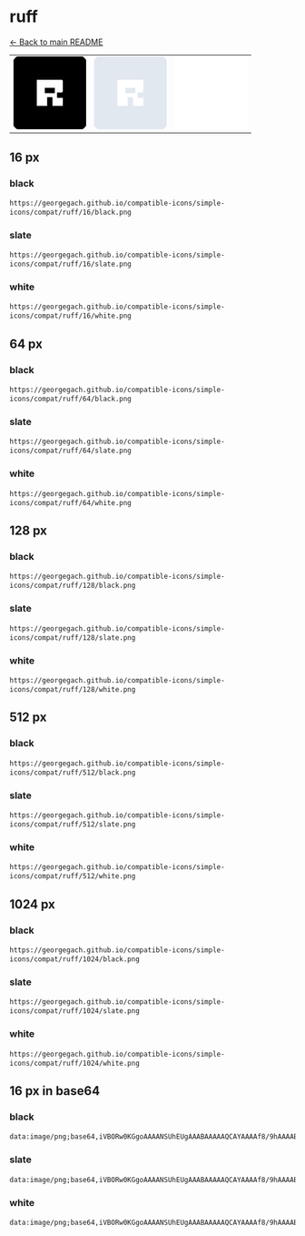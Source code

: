 # ruff

[← Back to main README](../../README.md)

<table><tr>
  <td><img src="./128/black.png" width="128" alt="ruff black icon" /></td>
  <td><img src="./128/slate.png" width="128" alt="ruff slate icon" /></td>
  <td><img src="./128/white.png" width="128" alt="ruff white icon" /></td>
</tr></table>

## 16 px

### black
```
https://georgegach.github.io/compatible-icons/simple-icons/compat/ruff/16/black.png
```

### slate
```
https://georgegach.github.io/compatible-icons/simple-icons/compat/ruff/16/slate.png
```

### white
```
https://georgegach.github.io/compatible-icons/simple-icons/compat/ruff/16/white.png
```

## 64 px

### black
```
https://georgegach.github.io/compatible-icons/simple-icons/compat/ruff/64/black.png
```

### slate
```
https://georgegach.github.io/compatible-icons/simple-icons/compat/ruff/64/slate.png
```

### white
```
https://georgegach.github.io/compatible-icons/simple-icons/compat/ruff/64/white.png
```

## 128 px

### black
```
https://georgegach.github.io/compatible-icons/simple-icons/compat/ruff/128/black.png
```

### slate
```
https://georgegach.github.io/compatible-icons/simple-icons/compat/ruff/128/slate.png
```

### white
```
https://georgegach.github.io/compatible-icons/simple-icons/compat/ruff/128/white.png
```

## 512 px

### black
```
https://georgegach.github.io/compatible-icons/simple-icons/compat/ruff/512/black.png
```

### slate
```
https://georgegach.github.io/compatible-icons/simple-icons/compat/ruff/512/slate.png
```

### white
```
https://georgegach.github.io/compatible-icons/simple-icons/compat/ruff/512/white.png
```

## 1024 px

### black
```
https://georgegach.github.io/compatible-icons/simple-icons/compat/ruff/1024/black.png
```

### slate
```
https://georgegach.github.io/compatible-icons/simple-icons/compat/ruff/1024/slate.png
```

### white
```
https://georgegach.github.io/compatible-icons/simple-icons/compat/ruff/1024/white.png
```

## 16 px in base64

### black
```
data:image/png;base64,iVBORw0KGgoAAAANSUhEUgAAABAAAAAQCAYAAAAf8/9hAAAABmJLR0QA/wD/AP+gvaeTAAAAvElEQVQ4jaXSMW4CQQwF0JcNCt1KQSQ0IKQo9+AItBwwVQ5BylRwAwpEAd0uZSIhKDBSWA0Edi1Z3+Ox/9hjwxdK7O/UElM1k09aPIRRW7ImydBK+H5QJPyPeLmFoMAEq4r/HR9VkhSBSF5iGOdl4O6WCk7SwyLsN7w6tnEm1z5xg37oGN/IU4HV2a7jRfgMzTGKu7P4Sy0MAjuB3Utlphbp7xifAn8Dn9H+j+AuabyJGbYN8rcZ5jVJSswONAJCpva7iK0AAAAASUVORK5CYII=
```

### slate
```
data:image/png;base64,iVBORw0KGgoAAAANSUhEUgAAABAAAAAQCAYAAAAf8/9hAAAABmJLR0QA/wD/AP+gvaeTAAABCUlEQVQ4jZ2RMU7DUBBE33z/JB0B5ASKJAXiAtyAG9Byq9yAintQUpETQGG7IJEixa4QxPylMBHIcUjwdH92Z3dnvtLX1QPSFdDnfygEM6XzPG8hriBy11oMYBy71uJv+G1K74jVFgtRMBto7wDZSsFug1NWq1w6uDcY/CYbLQSnbDLsJ5v3ZNhPDJ5NfB5goUK2XJ7JOi8AyaK48GgYzCJqHnaGOI7juXw5ki9HHt0E7BHpqN63c4CkwNpPWfvpW6e8k9k1sq1wGy24YONkkROCnQJ0yygGa16UzvNa5ecbZdYFMOkDAOMErLfnAuthnFf9G6p5O/yRwaFwQNFWbFA4wazVEJEDT19gkl29xS//9AAAAABJRU5ErkJggg==
```

### white
```
data:image/png;base64,iVBORw0KGgoAAAANSUhEUgAAABAAAAAQCAYAAAAf8/9hAAAABmJLR0QA/wD/AP+gvaeTAAAAyklEQVQ4jaXTPU4DQQwF4G8WBB2IKPwUIKSIC3CStBwg9+ESFNyCkorlBBQRDV02JZHAFHEkiBbYbJ408tjSe/bMvCkR8YBrHNoMc9QlIpoe5BWaEhHRkwyqbciw21J7x6ylvoPjLgIz3OB1rX6Fu3WRNgFJnuIy82nGjy4TrHCKl9yPcGJ5jB/46xLfcJ5rjEccdJ6glPIZEbeZTvCMe5x1EbhIewwyH/7aqMVI359xL+Mi4xH2/xPYCFs7sbL8VX0xr1D3FGnw9AWNXDUcgp00HAAAAABJRU5ErkJggg==
```

